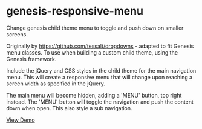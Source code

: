 genesis-responsive-menu
=======================

Change genesis child theme menu to toggle and push down on smaller screens.

Originally by <a href="https://github.com/tessalt/dropdowns">https://github.com/tessalt/dropdowns</a> - adapted to fit Genesis menu classes.
To use when building a custom child theme, using the Genesis framework.

Include the jQuery and CSS styles in the child theme for the main navigation menu. 
This will create a responsive menu that will change upon reaching a screen width as specified in the jQuery.

The main menu will become hidden, adding a 'MENU' button, top right instead. 
The 'MENU' button will toggle the navigation and push the content down when open.
This also style a sub navigation.

<a href="http://elzette.github.io/genesis-responsive-menu/" target="_blank">View Demo</a>
